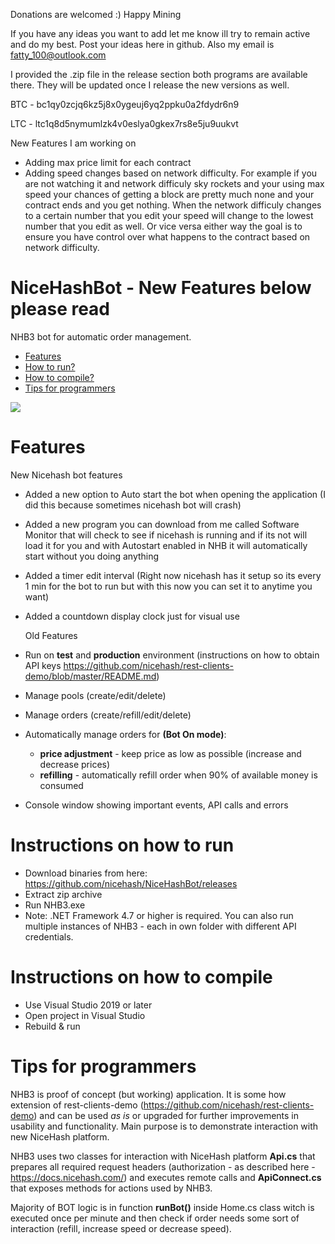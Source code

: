 Donations are welcomed :) Happy Mining

If you have any ideas you want to add let me know ill try to remain active and do my best. Post your ideas here in github. Also my email is fatty_100@outlook.com

I provided the .zip file in the release section both programs are available there. They will be updated once I release the new versions as well.


BTC - bc1qy0zcjq6kz5j8x0ygeuj6yq2ppku0a2fdydr6n9

LTC - ltc1q8d5nymumlzk4v0eslya0gkex7rs8e5ju9uukvt

New Features I am working on

- Adding max price limit for each contract
- Adding speed changes based on network difficulty. For example if you are not watching it and network difficuly sky rockets and your using max speed       your chances of getting a block are pretty much none and your contract ends and you get nothing. When the network difficuly changes to a certain number    that you edit your speed will change to the lowest number that you edit as well. Or vice versa either way the goal is to ensure you have control over     what happens to the contract based on network difficulty.


# NiceHashBot - New Features below please read
NHB3 bot for automatic order management.

- [Features](#features)
- [How to run?](#run)
- [How to compile?](#compile)
- [Tips for programmers](#tips)

![](https://raw.githubusercontent.com/nicehash/NiceHashBot/master/screenshots/00nhb3.png)

# <a name="features"></a> Features

New Nicehash bot features

- Added a new option to Auto start the bot when opening the application (I did this because sometimes nicehash bot will crash)
- Added a new program you can download from me called Software Monitor that will check to see if nicehash is running and if its not will load it for you and with Autostart enabled in NHB it will automatically start without you doing anything
- Added a timer edit interval (Right now nicehash has it setup so its every 1 min for the bot to run but with this now you can set it to anytime you want)
- Added a countdown display clock just for visual use


   Old Features
  
- Run on **test** and **production** environment (instructions on how to obtain API keys https://github.com/nicehash/rest-clients-demo/blob/master/README.md)
- Manage pools (create/edit/delete)
- Manage orders (create/refill/edit/delete)
- Automatically manage orders for **(Bot On mode)**:
    * **price adjustment** - keep price as low as possible (increase and decrease prices)
    * **refilling** - automatically refill order when 90% of available money is consumed
- Console window showing important events, API calls and errors

# <a name="run"></a> Instructions on how to run

- Download binaries from here: https://github.com/nicehash/NiceHashBot/releases
- Extract zip archive
- Run NHB3.exe
- Note: .NET Framework 4.7 or higher is required. You can also run multiple instances of NHB3 - each in own folder with different API credentials.

# <a name="compile"></a> Instructions on how to compile

- Use Visual Studio 2019 or later
- Open project in Visual Studio
- Rebuild & run

# <a name="tips"></a> Tips for programmers

NHB3 is proof of concept (but working) application. It is some how extension of rest-clients-demo (https://github.com/nicehash/rest-clients-demo) and can be used *as is* or upgraded for further improvements in usability and functionality. 
Main purpose is to demonstrate interaction with new NiceHash platform.

NHB3 uses two classes for interaction with NiceHash platform **Api.cs** that prepares all required request headers (authorization - as described here - https://docs.nicehash.com/) and executes remote calls and **ApiConnect.cs** that exposes methods for actions used by NHB3.

Majority of BOT logic is in function **runBot()** inside Home.cs class witch is executed once per minute and then check if order needs some sort of interaction (refill, increase speed or decrease speed).


